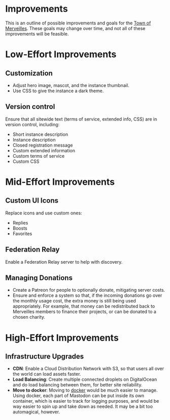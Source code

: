 # Improvements

This is an outline of possible improvements and goals for the [Town of Merveilles](https://merveilles.town). These goals may change over time, and not all of these improvements will be feasible.

# Low-Effort Improvements

## Customization

* Adjust hero image, mascot, and the instance thumbnail.
* Use CSS to give the instance a dark theme.

## Version control

Ensure that all sitewide text (terms of service, extended info, CSS) are in version control, including:

* Short instance description
* Instance description
* Closed registration message
* Custom extended information
* Custom terms of service
* Custom CSS

# Mid-Effort Improvements

## Custom UI Icons
Replace icons and use custom ones:
* Replies
* Boosts
* Favorites

## Federation Relay
Enable a Federation Relay server to help with discovery.

## Managing Donations
* Create a Patreon for people to optionally donate, mitigating server costs.
* Ensure and enforce a system so that, if the incoming donations go over the monthly usage cost, the extra money is still being used appropriately. For example, that money can be redistributed back to Merveilles members to finance their projects, or can be donated to a chosen charity.

# High-Effort Improvements

## Infrastructure Upgrades
* **CDN**: Enable a Cloud Distribution Network with S3, so that users all over the world can load assets faster.
* **Load Balancing**: Create multiple connected droplets on DigitalOcean and do load balancing between them, for better site reliability.
* **Move to docker**: Moving to [docker](https://www.docker.com/) would be much easier to manage. Using docker, each part of Mastodon can be put inside its own container, which is easier to track for logging purposes, and would be way easier to spin up and take down as needed. It may be a bit too automagical, however.
